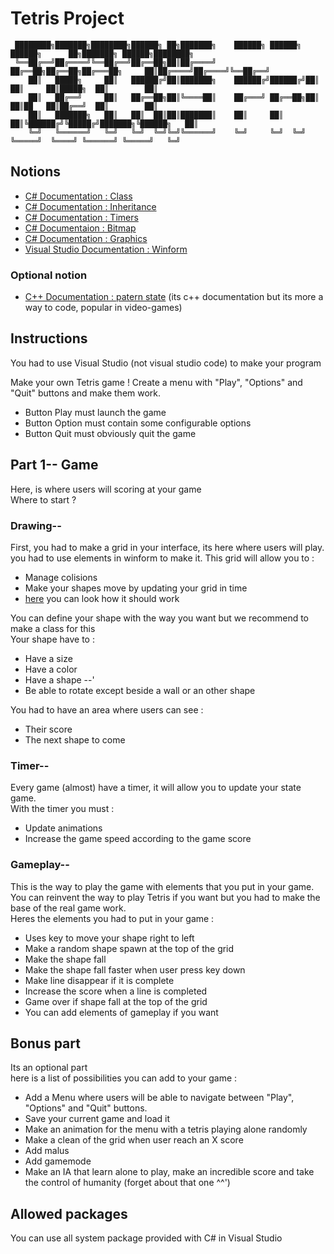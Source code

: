 # Tetris Project

     ████████╗███████╗████████╗██████╗ ██╗███████╗    ██████╗ ██████╗  ██████╗      ██╗███████╗ ██████╗████████╗
     ╚══██╔══╝██╔════╝╚══██╔══╝██╔══██╗██║██╔════╝    ██╔══██╗██╔══██╗██╔═══██╗     ██║██╔════╝██╔════╝╚══██╔══╝
        ██║   █████╗     ██║   ██████╔╝██║███████╗    ██████╔╝██████╔╝██║   ██║     ██║█████╗  ██║        ██║   
        ██║   ██╔══╝     ██║   ██╔══██╗██║╚════██║    ██╔═══╝ ██╔══██╗██║   ██║██   ██║██╔══╝  ██║        ██║   
        ██║   ███████╗   ██║   ██║  ██║██║███████║    ██║     ██║  ██║╚██████╔╝╚█████╔╝███████╗╚██████╗   ██║   
        ╚═╝   ╚══════╝   ╚═╝   ╚═╝  ╚═╝╚═╝╚══════╝    ╚═╝     ╚═╝  ╚═╝ ╚═════╝  ╚════╝ ╚══════╝ ╚═════╝   ╚═╝   

## Notions
* [C# Documentation : Class](https://docs.microsoft.com/fr-fr/dotnet/csharp/fundamentals/types/classes)
* [C# Documentation : 
Inheritance](https://docs.microsoft.com/fr-fr/dotnet/csharp/fundamentals/object-oriented/inheritance) 
* [C# Documentation : Timers](https://docs.microsoft.com/fr-fr/dotnet/api/system.timers.timer?view=net-5.0)      
* [C# Documentaion : Bitmap](https://docs.microsoft.com/fr-fr/dotnet/api/system.drawing.bitmap?view=net-5.0)
* [C# Documentation : Graphics](https://docs.microsoft.com/fr-fr/dotnet/api/system.drawing.graphics?view=net-5.0)
* [Visual Studio Documentation : Winform](https://docs.microsoft.com/fr-fr/visualstudio/ide/create-csharp-winform-visual-studio?view=vs-2019)

### Optional notion
* [C++ Documentation : patern state](https://r0d.developpez.com/articles/dp-state-fr/) (its c++ documentation but its more a way to code, popular in video-games)


## Instructions
You had to use Visual Studio (not visual studio code) to make your program

Make your own Tetris game ! Create a menu with "Play", "Options" and "Quit" buttons and make them work.  
* Button Play must launch the game
* Button Option must contain some configurable options
* Button Quit must obviously quit the game

## Part 1-- Game
Here, is where users will scoring at your game  
Where to start ?
### Drawing--  
First, you had to make a grid in your interface, its here where users will play. you had to use elements in winform to make it. This grid will allow you to :
* Manage colisions
* Make your shapes move by updating your grid in time
* [here](https://i.imgur.com/DX0hjuH.png) you can look how it should work   

You can define your shape with the way you want but we recommend to make a class for this  
Your shape have to : 
* Have a size
* Have a color
* Have a shape --'
* Be able to rotate except beside a wall or an other shape

You had to have an area where users can see :
* Their score
* The next shape to come

### Timer--
Every game (almost) have a timer, it will allow you to update your state game.  
With the timer you must :
* Update animations
* Increase the game speed according to the game score

### Gameplay-- 
This is the way to play the game with elements that you put in your game. You can reinvent the way to play Tetris if you want but you had to make the base of the real game work.  
Heres the elements you had to put in your game : 
* Uses key to move your shape right to left
* Make a random shape spawn at the top of the grid
* Make the shape fall
* Make the shape fall faster when user press key down
* Make line disappear if it is complete
* Increase the score when a line is completed
* Game over if shape fall at the top of the grid
* You can add elements of gameplay if you want

## Bonus part
Its an optional part   
here is a list of possibilities you can add to your game :
- Add a Menu where users will be able to navigate between "Play", "Options" and "Quit" buttons.
- Save your current game and load it
- Make an animation for the menu with a tetris playing alone randomly
- Make a clean of the grid when user reach an X score
- Add malus
- Add gamemode
- Make an IA that learn alone to play, make an incredible score and take the control of humanity (forget about that one ^^')

## Allowed packages
You can use all system package provided with C# in Visual Studio
